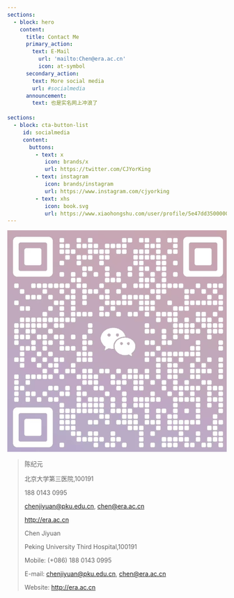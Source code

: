 ```yaml
---
sections:
  - block: hero
    content:
      title: Contact Me
      primary_action:
        text: E-Mail
          url: 'mailto:Chen@era.ac.cn'
          icon: at-symbol
      secondary_action:
        text: More social media
        url: #socialmedia
      announcement:
        text: 也是实名网上冲浪了

sections:
  - block: cta-button-list
     id: socialmedia
     content:
       buttons:
         - text: x
            icon: brands/x
            url: https://twitter.com/CJYorKing
         - text: instagram
            icon: brands/instagram
            url: https://www.instagram.com/cjyorking
         - text: xhs
            icon: book.svg
            url: https://www.xiaohongshu.com/user/profile/5e47dd35000000000100875a
---
```

![Wechat](QRcode.jpg)


>陈纪元
>
>北京大学第三医院,100191
>
>188 0143 0995
>
>chenjiyuan@pku.edu.cn, chen@era.ac.cn
>
>http://era.ac.cn
>
>
>
>Chen Jiyuan
>
>Peking University Third Hospital,100191 
>
>Mobile: (+086) 188 0143 0995
>
>E-mail: chenjiyuan@pku.edu.cn, chen@era.ac.cn
>
>Website: http://era.ac.cn
